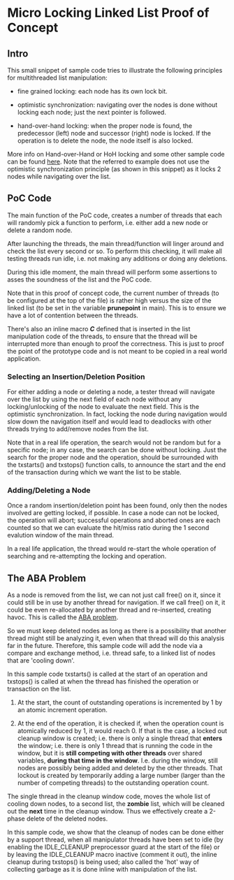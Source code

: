 # Micro Locking Linked List Proof of Concept

## Intro

This small snippet of sample code tries to illustrate the following
principles for multithreaded list manipulation:

- fine grained locking: each node has its own lock bit.

- optimistic synchronization: navigating over the nodes is done without
  locking each node; just the next pointer is followed.

- hand-over-hand locking: when the proper node is found, the predecessor
  (left) node and successor (right) node is locked. If the operation is
  to delete the node, the node itself is also locked.

More info on Hand-over-Hand or HoH locking and some other sample code can be found
[here](https://www.usenix.org/system/files/login/articles/login_fall20_14_kelly.pdf).
Note that the referred to example does not use the optimistic synchronization
principle (as shown in this snippet) as it locks 2 nodes while navigating over the list.

## PoC Code

The main function of the PoC code, creates a number of threads that each will
randomly pick a function to perform, i.e. either add a new node or delete a
random node.

After launching the threads, the main thread/function will linger around and
check the list every second or so. To perform this checking, it will make
all testing threads run idle, i.e. not making any additions or doing any
deletions.

During this idle moment, the main thread will perform some assertions to
asses the soundness of the list and the PoC code.

Note that in this proof of concept code, the current number of threads (to
be configured at the top of the file) is rather high versus the size of the
linked list (to be set in the variable **prunepoint** in main). This is to
ensure we have a lot of contention between the threads.

There's also an inline macro **_C_** defined that is inserted in the list
manipulation code of the threads, to ensure that the thread will be
interrupted more than enough to proof the correctness. This is just to proof
the point of the prototype code and is not meant to be copied in a real
world application.

### Selecting an Insertion/Deletion Position

For either adding a node or deleting a node, a tester thread will navigate
over the list by using the next field of each node without any
locking/unlocking of the node to evaluate the next field. This is the
optimistic synchronization. In fact, locking the node during navigation
would slow down the navigation itself and would lead to deadlocks with other
threads trying to add/remove nodes from the list.

Note that in a real life operation, the search would not be random but for a
specific node; in any case, the search can be done without locking. Just the
search for the proper node and the operation, should be surrounded with the
txstarts() and txstops() function calls, to announce the start and the end
of the transaction during which we want the list to be stable.

### Adding/Deleting a Node

Once a random insertion/deletion point has been found, only then the nodes
involved are getting locked, if possible. In case a node can not be locked,
the operation will abort; successful operations and aborted ones are each
counted so that we can evaluate the hit/miss ratio during the 1 second
evalution window of the main thread.

In a real life application, the thread would re-start the whole operation of
searching and re-attempting the locking and operation. 


## The ABA Problem

As a node is removed from the list, we can not just call free() on it, since
it could still be in use by another thread for navigation. If we call free()
on it, it could be even re-allocated by another thread and re-inserted,
creating havoc. This is called the 
[ABA problem](https://en.wikipedia.org/wiki/ABA_problem).

So we must keep deleted nodes as long as there is a possibility that another
thread might still be analyzing it, even when that thread will do this
analysis far in the future. Therefore, this sample code will add the node
via a compare and exchange method, i.e. thread safe, to a linked list of
nodes that are 'cooling down'.

In this sample code txstarts() is called at the start of an
operation and txstops() is called at when the thread has finished the
operation or transaction on the list.

1. At the start, the count of outstanding operations is incremented by 1 by
   an atomic increment operation.

2. At the end of the operation, it is checked if, when the operation count is
   atomically reduced by 1, it would reach 0. If that is the case, 
   a locked out cleanup window is created; i.e. there is only a single thread that
   **enters** the window; i.e. there is only 1 thread that is running the
   code in the window, but it is **still competing with other threads** over
   shared variables, **during that time in the window**. I.e. during the window,
   still nodes are possibly being added and deleted by the other threads.
   That lockout is created by temporarily adding a large number (larger than
   the number of competing threads) to the outstanding operation count.

The single thread in the cleanup window code, moves  the whole list of
cooling down nodes, to a second list, the **zombie** list, which will be
cleaned out the **next** time in the cleanup window. Thus we effectively
create a 2-phase delete of the deleted nodes.

In this sample code, we show that the cleanup of nodes can be done either by
a support thread, when all manipulator threads have been set to idle (by
enabling the IDLE_CLEANUP preprocessor guard at the start of the file) or by
leaving the IDLE_CLEANUP macro inactive (comment it out), the inline cleanup
during txstops() is being used; also called the 'hot' way of collecting
garbage as it is done inline with manipulation of the list.
